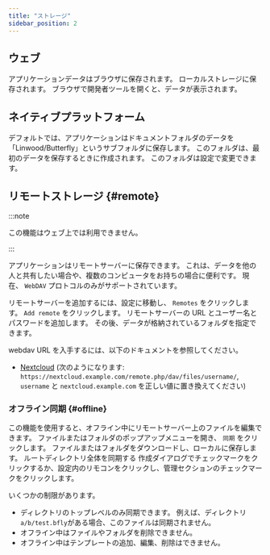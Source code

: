 ```yaml
---
title: "ストレージ"
sidebar_position: 2
---
```


## ウェブ

アプリケーションデータはブラウザに保存されます。 ローカルストレージに保存されます。 ブラウザで開発者ツールを開くと、データが表示されます。

## ネイティブプラットフォーム

デフォルトでは、アプリケーションはドキュメントフォルダのデータを「Linwood/Butterfly」というサブフォルダに保存します。 このフォルダは、最初のデータを保存するときに作成されます。 このフォルダは設定で変更できます。

## リモートストレージ {#remote}

:::note

この機能はウェブ上では利用できません。

:::

アプリケーションはリモートサーバーに保存できます。 これは、データを他の人と共有したい場合や、複数のコンピュータをお持ちの場合に便利です。 現在、 `WebDAV` プロトコルのみがサポートされています。

リモートサーバーを追加するには、設定に移動し、 `Remotes` をクリックします。 `Add remote` をクリックします。 リモートサーバーの URL とユーザー名とパスワードを追加します。 その後、データが格納されているフォルダを指定できます。

webdav URL を入手するには、以下のドキュメントを参照してください。

* [Nextcloud](https://docs.nextcloud.com/server/latest/user_manual/en/files/access_webdav.html) (次のようになります: `https://nextcloud.example.com/remote.php/dav/files/username/`, `username` と `nextcloud.example.com` を正しい値に置き換えてください)

### オフライン同期 {#offline}

この機能を使用すると、オフライン中にリモートサーバー上のファイルを編集できます。 ファイルまたはフォルダのポップアップメニューを開き、 `同期` をクリックします。 ファイルまたはフォルダをダウンロードし、ローカルに保存します。 ルートディレクトリ全体を同期する 作成ダイアログでチェックマークをクリックするか、設定内のリモコンをクリックし、管理セクションのチェックマークをクリックします。

いくつかの制限があります。

* ディレクトリのトップレベルのみ同期できます。 例えば、ディレクトリ `a/b/test.bfly`がある場合、このファイルは同期されません。
* オフライン中はファイルやフォルダを削除できません。
* オフライン中はテンプレートの追加、編集、削除はできません。
